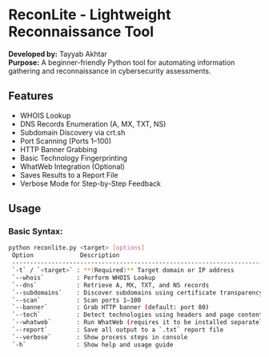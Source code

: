 #  ReconLite - Lightweight Reconnaissance Tool

**Developed by:** Tayyab Akhtar  
**Purpose:** A beginner-friendly Python tool for automating information gathering and reconnaissance in cybersecurity assessments.

##  Features

- WHOIS Lookup
- DNS Records Enumeration (A, MX, TXT, NS)
- Subdomain Discovery via crt.sh
- Port Scanning (Ports 1–100)
- HTTP Banner Grabbing
- Basic Technology Fingerprinting
- WhatWeb Integration (Optional)
- Saves Results to a Report File
- Verbose Mode for Step-by-Step Feedback

##  Usage

### Basic Syntax:
```bash
python reconlite.py <target> [options]
 Option             Description                                             
 ------------------------------------------------------------------------ 
 `-t` / `<target>` : **(Required)** Target domain or IP address              
 `--whois`         : Perform WHOIS Lookup                                    
 `--dns`           : Retrieve A, MX, TXT, and NS records                     
 `--subdomains`    : Discover subdomains using certificate transparency logs 
 `--scan`          : Scan ports 1–100                                        
 `--banner`        : Grab HTTP banner (default: port 80)                     
 `--tech`          : Detect technologies using headers and page content      
 `--whatweb`       : Run WhatWeb (requires it to be installed separately)    
 `--report`        : Save all output to a `.txt` report file                
 `--verbose`       : Show process steps in console
 `-h`              : Show help and usage guide                               

